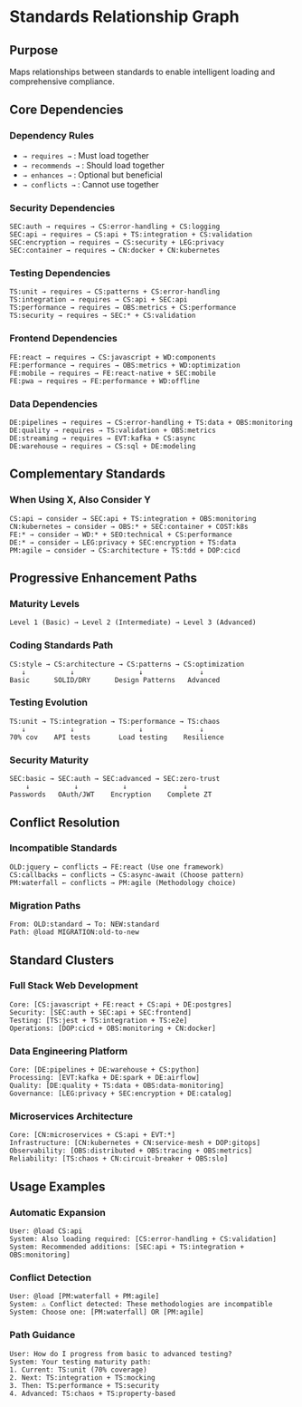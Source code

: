 # Standards Relationship Graph

## Purpose
Maps relationships between standards to enable intelligent loading and comprehensive compliance.

## Core Dependencies

### Dependency Rules
- `→ requires →` : Must load together
- `→ recommends →` : Should load together
- `→ enhances →` : Optional but beneficial
- `→ conflicts →` : Cannot use together

### Security Dependencies
```
SEC:auth → requires → CS:error-handling + CS:logging
SEC:api → requires → CS:api + TS:integration + CS:validation
SEC:encryption → requires → CS:security + LEG:privacy
SEC:container → requires → CN:docker + CN:kubernetes
```

### Testing Dependencies
```
TS:unit → requires → CS:patterns + CS:error-handling
TS:integration → requires → CS:api + SEC:api
TS:performance → requires → OBS:metrics + CS:performance
TS:security → requires → SEC:* + CS:validation
```

### Frontend Dependencies
```
FE:react → requires → CS:javascript + WD:components
FE:performance → requires → OBS:metrics + WD:optimization
FE:mobile → requires → FE:react-native + SEC:mobile
FE:pwa → requires → FE:performance + WD:offline
```

### Data Dependencies
```
DE:pipelines → requires → CS:error-handling + TS:data + OBS:monitoring
DE:quality → requires → TS:validation + OBS:metrics
DE:streaming → requires → EVT:kafka + CS:async
DE:warehouse → requires → CS:sql + DE:modeling
```

## Complementary Standards

### When Using X, Also Consider Y
```
CS:api → consider → SEC:api + TS:integration + OBS:monitoring
CN:kubernetes → consider → OBS:* + SEC:container + COST:k8s
FE:* → consider → WD:* + SEO:technical + CS:performance
DE:* → consider → LEG:privacy + SEC:encryption + TS:data
PM:agile → consider → CS:architecture + TS:tdd + DOP:cicd
```

## Progressive Enhancement Paths

### Maturity Levels
```
Level 1 (Basic) → Level 2 (Intermediate) → Level 3 (Advanced)
```

### Coding Standards Path
```
CS:style → CS:architecture → CS:patterns → CS:optimization
   ↓           ↓                ↓              ↓
Basic      SOLID/DRY      Design Patterns   Advanced
```

### Testing Evolution
```
TS:unit → TS:integration → TS:performance → TS:chaos
   ↓           ↓                ↓              ↓
70% cov    API tests       Load testing    Resilience
```

### Security Maturity
```
SEC:basic → SEC:auth → SEC:advanced → SEC:zero-trust
    ↓           ↓           ↓              ↓
Passwords   OAuth/JWT    Encryption    Complete ZT
```

## Conflict Resolution

### Incompatible Standards
```
OLD:jquery ← conflicts → FE:react (Use one framework)
CS:callbacks ← conflicts → CS:async-await (Choose pattern)
PM:waterfall ← conflicts → PM:agile (Methodology choice)
```

### Migration Paths
```
From: OLD:standard → To: NEW:standard
Path: @load MIGRATION:old-to-new
```

## Standard Clusters

### Full Stack Web Development
```cluster
Core: [CS:javascript + FE:react + CS:api + DE:postgres]
Security: [SEC:auth + SEC:api + SEC:frontend]
Testing: [TS:jest + TS:integration + TS:e2e]
Operations: [DOP:cicd + OBS:monitoring + CN:docker]
```

### Data Engineering Platform
```cluster
Core: [DE:pipelines + DE:warehouse + CS:python]
Processing: [EVT:kafka + DE:spark + DE:airflow]
Quality: [DE:quality + TS:data + OBS:data-monitoring]
Governance: [LEG:privacy + SEC:encryption + DE:catalog]
```

### Microservices Architecture
```cluster
Core: [CN:microservices + CS:api + EVT:*]
Infrastructure: [CN:kubernetes + CN:service-mesh + DOP:gitops]
Observability: [OBS:distributed + OBS:tracing + OBS:metrics]
Reliability: [TS:chaos + CN:circuit-breaker + OBS:slo]
```

## Usage Examples

### Automatic Expansion
```
User: @load CS:api
System: Also loading required: [CS:error-handling + CS:validation]
System: Recommended additions: [SEC:api + TS:integration + OBS:monitoring]
```

### Conflict Detection
```
User: @load [PM:waterfall + PM:agile]
System: ⚠️ Conflict detected: These methodologies are incompatible
System: Choose one: [PM:waterfall] OR [PM:agile]
```

### Path Guidance
```
User: How do I progress from basic to advanced testing?
System: Your testing maturity path:
1. Current: TS:unit (70% coverage)
2. Next: TS:integration + TS:mocking
3. Then: TS:performance + TS:security
4. Advanced: TS:chaos + TS:property-based
```